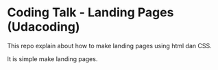 # Coding Talk - Landing Pages (Udacoding)

This repo explain about how to make landing pages using html dan CSS.

It is simple make landing pages.
